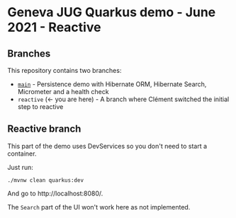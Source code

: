 # Geneva JUG Quarkus demo - June 2021 - Reactive

## Branches

This repository contains two branches:

- [`main`](https://github.com/gsmet/geneva-jug) - Persistence demo with Hibernate ORM, Hibernate Search, Micrometer and a health check
- `reactive` (<- you are here) - A branch where Clément switched the initial step to reactive

## Reactive branch

This part of the demo uses DevServices so you don't need to start a container.

Just run:

```
./mvnw clean quarkus:dev
```

And go to http://localhost:8080/.

The `Search` part of the UI won't work here as not implemented.
